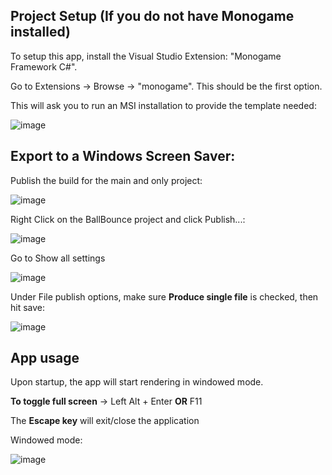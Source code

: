 ## Project Setup (If you do not have Monogame installed)
To setup this app, install the Visual Studio Extension: "Monogame Framework C#".

Go to Extensions -> Browse -> "monogame". This should be the first option.

This will ask you to run an MSI installation to provide the template needed:

![image](https://github.com/user-attachments/assets/9001b4c6-2212-449a-aeb5-06e04528d3af)

## Export to a Windows Screen Saver:

Publish the build for the main and only project:

![image](https://github.com/user-attachments/assets/38d49a34-261e-4830-8181-def14f406815)

Right Click on the BallBounce project and click Publish...:

![image](https://github.com/user-attachments/assets/ab5af9ef-a372-4a1a-8aa1-d8fceb8c36b7)

Go to Show all settings

![image](https://github.com/user-attachments/assets/8f1655af-e44f-48c1-9504-8a574572ff32)

Under File publish options, make sure **Produce single file** is checked, then hit save:

![image](https://github.com/user-attachments/assets/11dafb57-2c4f-482b-839d-1ca6a7c389ff)

## App usage

Upon startup, the app will start rendering in windowed mode.

**To toggle full screen** -> Left Alt + Enter **OR** F11

The **Escape key**  will exit/close the application

Windowed mode:

![image](https://github.com/user-attachments/assets/27586556-07e9-4b72-a3b5-79dafde67980)

